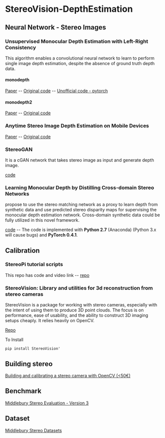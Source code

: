 # StereoVision-DepthEstimation

## Neural Network - Stereo Images
### Unsupervised Monocular Depth Estimation with Left-Right Consistency
This algorithm enables a convolutional neural network to learn to perform single image depth estimation, despite the absence of ground truth depth data.

#### monodepth
[Paper](https://arxiv.org/abs/1609.03677) -- [Original code](https://github.com/mrharicot/monodepth) -- [Unofficial code - pytorch](https://github.com/OniroAI/MonoDepth-PyTorch)


#### monodepth2
[Paper](https://arxiv.org/abs/1806.01260) -- [Original code](https://github.com/nianticlabs/monodepth2) 


### Anytime Stereo Image Depth Estimation on Mobile Devices
[Paper](https://arxiv.org/abs/1810.11408) -- [Original code](https://arxiv.org/abs/1810.11408)

### StereoGAN
It is a cGAN network that takes stereo image as input and generate depth image.

[code](https://github.com/zhenkaiwang/StereoGAN)

### Learning Monocular Depth by Distilling Cross-domain Stereo Networks
propose to use the stereo matching network as a proxy to learn depth from synthetic data and use predicted stereo disparity maps for supervising the monocular depth estimation network. Cross-domain synthetic data could be fully utilized in this novel framework.

[code](https://github.com/xy-guo/Learning-Monocular-Depth-by-Stereo) -- The code is implemented with **Python 2.7** (Anaconda) (Python 3.x will cause bugs) and **PyTorch 0.4.1**.
## Calibration
### StereoPi tutorial scripts
This repo has code and video link -- [repo](https://github.com/realizator/stereopi-tutorial) 

### StereoVision: Library and utilities for 3d reconstruction from stereo cameras
StereoVision is a package for working with stereo cameras, especially with the intent of using them to produce 3D point clouds. The focus is on performance, ease of usability, and the ability to construct 3D imaging setups cheaply. It relies heavily on OpenCV.

[Repo](https://github.com/erget/StereoVision)

To Install 

``pip install StereoVision'``

## Building stereo
[Building and calibrating a stereo camera with OpenCV (<50€)](https://erget.wordpress.com/2014/02/01/calibrating-a-stereo-camera-with-opencv/)

## Benchmark
[Middlebury Stereo Evaluation - Version 3](http://vision.middlebury.edu/stereo/eval3/)

## Dataset
[Middlebury Stereo Datasets](http://vision.middlebury.edu/stereo/data/)